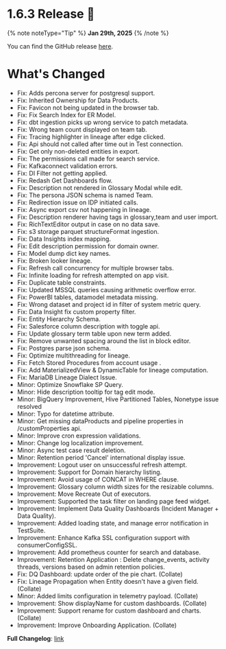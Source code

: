 # 1.6.3 Release 🎉

{% note noteType="Tip" %}
**Jan 29th, 2025**
{% /note %}

You can find the GitHub release [here](https://github.com/open-metadata/OpenMetadata/releases/tag/1.6.3-release).

# What's Changed

- Fix: Adds percona server for postgresql support.
- Fix: Inherited Ownership for Data Products.
- Fix: Favicon not being updated in the browser tab.
- Fix: Fix Search Index for ER Model.
- Fix: dbt ingestion picks up wrong service to patch metadata.
- Fix: Wrong team count displayed on team tab.
- Fix: Tracing highlighter in lineage after edge clicked.
- Fix: Api should not called after time out in Test connection.
- Fix: Get only non-deleted entities in export.
- Fix: The permissions call made for search service.
- Fix: Kafkaconnect validation errors.
- Fix: DI Filter not getting applied.
- Fix: Redash Get Dashboards flow.
- Fix: Description not rendered in Glossary Modal while edit.
- Fix: The persona JSON schema is named Team.
- Fix: Redirection issue on IDP initiated calls.
- Fix: Async export csv not happening in lineage.
- Fix: Description renderer having tags in glossary,team and user import.
- Fix: RichTextEditor output in case on no data save.
- Fix: s3 storage parquet structureFormat ingestion.
- Fix: Data Insights index mapping.
- Fix: Edit description permission for domain owner.
- Fix: Model dump dict key names.
- Fix: Broken looker lineage.
- Fix: Refresh call concurrency for multiple browser tabs.
- Fix: Infinite loading for refresh attempted on app visit.
- Fix: Duplicate table constraints.
- Fix: Updated MSSQL queries causing arithmetic overflow error.
- Fix: PowerBI tables, datamodel metadata missing.
- Fix: Wrong dataset and project id in filter of system metric query.
- Fix: Data Insight fix custom property filter.
- Fix: Entity Hierarchy Schema.
- Fix: Salesforce column description with toggle api.
- Fix: Update glossary term table upon new term added.
- Fix: Remove unwanted spacing around the list in block editor.
- Fix: Postgres parse json schema.
- Fix: Optimize multithreading for lineage.
- Fix: Fetch Stored Procedures from account usage .
- Fix: Add MaterializedView & DynamicTable for lineage computation.
- Fix: MariaDB Lineage Dialect Issue.
- Minor: Optimize Snowflake SP Query.
- Minor: Hide description tooltip for tag edit mode.
- Minor: BigQuery Improvement, Hive Partitioned Tables, Nonetype issue resolved
- Minor: Typo for datetime attribute.
- Minor: Get missing dataProducts and pipeline properties in /customProperties api.
- Minor: Improve cron expression validations.
- Minor: Change log localization improvement.
- Minor: Async test case result deletion.
- Minor: Retention period 'Cancel' international display issue.
- Improvement: Logout user on unsuccessful refresh attempt.
- Improvement: Support for Domain hierarchy listing.
- Improvement: Avoid usage of CONCAT in WHERE clause.
- Improvement: Glossary column width sizes for the resizable columns.
- Improvement: Move Recreate Out of executors.
- Improvement: Supported the task filter on landing page feed widget.
- Improvement: Implement Data Quality Dashboards (Incident Manager + Data Quality).
- Improvement: Added loading state, and manage error notification in TestSuite.
- Improvement: Enhance Kafka SSL configuration support with consumerConfigSSL.
- Improvement: Add prometheus counter for search and database.
- Improvement: Retention Application : Delete change_events, activity threads, versions based on admin retention policies.
- Fix: DQ Dashboard: update order of the pie chart. (Collate)
- Fix: Lineage Propagation when Entity doesn't have a given field. (Collate)
- Minor: Added limits configuration in telemetry payload. (Collate)
- Improvement: Show displayName for custom dashboards. (Collate)
- Improvement: Support rename for custom dashboard and charts. (Collate)
- Improvement: Improve Onboarding Application. (Collate)

**Full Changelog**: [link](https://github.com/open-metadata/OpenMetadata/compare/1.6.2-release...1.6.3-release)